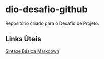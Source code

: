 # dio-desafio-github
Repositório criado para o Desafio de Projeto.

## Links Úteis
[Sintaxe Básica Markdown](https://www.markdownguide.org/getting-started/)
